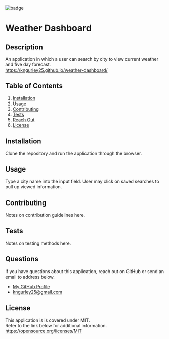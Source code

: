 
  ![badge](https://img.shields.io/badge/License-MIT-brightgreen)
  # Weather Dashboard
  ## Description
  An application in which a user can search by city to view current weather and five day forecast.  
  https://kngurley25.github.io/weather-dashboard/
  ## Table of Contents
  1. [Installation](#installation)
  1. [Usage](#usage)
  1. [Contributing](#contributing)
  1. [Tests](#tests)
  1. [Reach Out](#questions)
  1. [License](#license)
  ## Installation <a name="installation"></a>
  Clone the repository and run the application through the browser.
  ## Usage <a name="usage"></a>
  Type a city name into the input field. User may click on saved searches to pull up viewed information.
  ## Contributing <a name="contributing"></a>
  Notes on contribution guidelines here.
  ## Tests <a name="tests"></a>
  Notes on testing methods here.
  ## Questions <a name="questions"></a>
  If you have questions about this application, reach out on GitHub or send an email to address below.  
  - [My GitHub Profile](https://github.com/kngurley25)
  - kngurley25@gmail.com
  ## License <a name="license"></a>
  This application is is covered under MIT.  
      Refer to the link below for additional information.  
      https://opensource.org/licenses/MIT
  
